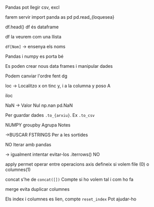 Pandas pot llegir csv, excl

farem servir import panda as pd
pd.read_{loquesea}

df.head()
	df és dataframe

df la veurem com una llista

`df[Nom]` -> ensenya els noms

Pandas i numpy es porta bé

Es poden crear nous data frames i manipular dades

Podem canviar l'ordre fent 
dg



loc -> Localitzo x on tinc y, i a la columna y poso  A

iloc

NaN -> Valor Nul
	np.nan
	pd.NaN



Per guardar dades `.to_{arxiu}`. Ex `.to_csv`

NUMPY
groupby
	Agrupa Notes




->BUSCAR FSTRINGS Per a les sortides


NO Iterar amb pandas

-> igualment intentar evitar-los
.iterrows() NO

apply permet operar entre operacions
	axis defineix si volem file (0) o columnes(1)

concat s'he de `concat([])`
	Compte si ho volem tal i com ho fa

merge evita duplicar columnes

Els index i columnes es lien, compte
`reset_index` Pot ajudar-ho